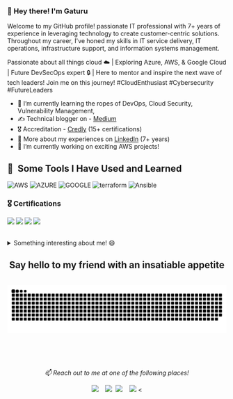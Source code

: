 ### 👋 Hey there! I'm Gaturu

Welcome to my GitHub profile! passionate IT professional with 7+ years of experience in leveraging technology to create customer-centric solutions. Throughout my career, I've honed my skills in IT service delivery, IT operations, infrastructure support, and information systems management.

Passionate about all things cloud ☁️ | Exploring Azure, AWS, & Google Cloud | Future DevSecOps expert 🔒 | Here to mentor and inspire the next wave of tech leaders! Join me on this journey! #CloudEnthusiast #Cybersecurity #FutureLeaders

- 🌱 I’m currently learning the ropes of DevOps, Cloud Security, Vulnerability Management, 
- ✍️ Technical blogger on - [Medium](https://medium.com/@gaturugaturu)    
- 🎖️ Accreditation - [Credly](https://www.credly.com/users/gaturu-gatueu/)    (15+ certifications)
- 📜️ More about my experiences on [LinkedIn](https://www.linkedin.com/in/duncangaturu/)    (7+ years)
- 🔭 I’m currently working on exciting AWS projects!


<h2> 🚀 &nbsp;Some Tools I Have Used and Learned</h2>
<p align="left">
<img src="https://cdn.jsdelivr.net/gh/devicons/devicon@latest/icons/amazonwebservices/amazonwebservices-plain-wordmark.svg" alt="AWS" width="45" height="45"/>
<img src="https://cdn.jsdelivr.net/gh/devicons/devicon@latest/icons/azure/azure-original.svg" alt="AZURE" width="45" height="45"/>
<img src="https://cdn.jsdelivr.net/gh/devicons/devicon@latest/icons/googlecloud/googlecloud-original.svg" alt="GOOGLE" width="45" height="45"/>
<img src="https://cdn.jsdelivr.net/gh/devicons/devicon@latest/icons/terraform/terraform-original.svg" alt="terraform" width="45" height="45"/>
<img src="https://cdn.jsdelivr.net/gh/devicons/devicon@latest/icons/ansible/ansible-original.svg" alt="Ansible" width="45" height="45"/>
</p>

          


### 🎖️ Certifications

<a title="AWS Certified Cloud Practitioner" href="https://www.credly.com/badges/d842b026-6621-45f7-ba1b-ad76a850fea9/public_url"><img height="60" src="https://images.credly.com/size/680x680/images/00634f82-b07f-4bbd-a6bb-53de397fc3a6/image.png"></a>
<a title="Microsoft Certified: Azure AI Fundamentals" href="https://learn.microsoft.com/en-gb/users/gaturuduncan-2929/credentials/certification/azure-ai-fundamentals?source=docs"><img height="60" src="https://images.credly.com/size/680x680/images/4136ced8-75d5-4afb-8677-40b6236e2672/azure-ai-fundamentals-600x600.png"></a>
<a title="McKinsey Forward Program" href="https://www.credly.com/badges/3bae891d-7043-4bbc-bfc9-db570fd50cb1/public_url"><img height="60" src="https://images.credly.com/size/680x680/images/47a284dc-266a-4e74-bb5e-f41df1d6edcb/image.png"></a>
<a title="Google Data Analytics Professional Certificate" href="https://www.credly.com/badges/5953443f-14e0-4b63-a645-94dddfdea3d4/public_url"><img height="60" src="https://images.credly.com/size/680x680/images/d41de2b7-cbc2-47ec-bcf1-ebecbe83872f/GCC_badge_DA_1000x1000.png"></a>


<br/>

<div>
<details>
  <summary>Something interesting about me! 😄</summary>
   
  
  - No day without prayer 🙏
  - Probably developing something – it might work, it might not, but I'm always in the lab! 🛠️
  - Live and learn – I’m all about learning new things every day! 📚
  - Believe in self CI/CD – Continuous Improvements and Continuous Development 🌱
  - My mantra: “Withdraw into yourself, as far as you can. Associate with those who will make a better man of you. Welcome those whom you yourself can improve. The process is mutual; for men learn while they teach.”  🧘‍♂️
</div>

<div align="center">
  <h2>Say hello to my friend with an insatiable appetite </h2>
  <br>
  <img alt="snake eating my contributions" src="https://raw.githubusercontent.com/cyph3rryx/cyph3rryx/output/github-contribution-grid-snake-dark.svg" />
  
  <br/><br/><br/>
</div>

<p align="center">
  <i>📫 Reach out to me at one of the following places!</i>

  <p align="center">
    <a title="LinkedIn" href="https://www.linkedin.com/in/duncangaturu" alt="Linkedin"><img height="40" src="https://www.vectorlogo.zone/logos/linkedin/linkedin-icon.svg"></a>&nbsp; 
   &nbsp; 
    <a title="Medium" href="https://medium.com/@gaturugaturu" alt="Medium"><img height="40" src="https://www.vectorlogo.zone/logos/medium/medium-icon.svg"></a>&nbsp; 
    <a title="GitHub" href="https://github.com/Gaturu" alt="GitHub"><img height="40" src="https://www.vectorlogo.zone/logos/github/github-icon.svg"></a>&nbsp; 
    </a>&nbsp; 
    <a title="Microsoft" href="https://docs.microsoft.com/en-us/users/GaturuDuncan-2929" alt="Microsoft"><img height="40" src="https://www.vectorlogo.zone/logos/microsoft/microsoft-icon.svg"></a>
    < 
  </p>  
</p>
